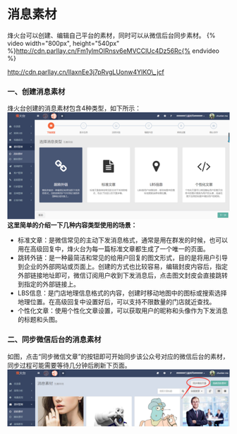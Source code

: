 # 消息素材

烽火台可以创建、编辑自己平台的素材，同时可以从微信后台同步素材。
{% video width="800px", height="540px" %}http://cdn.parllay.cn/Fm1ylmOIRnsv6eMVCClUc4Dz56Rc{% endvideo %}


http://cdn.parllay.cn/llaxnEe3j7pRvgLUonw4YIKO\_jcf

### 一、创建消息素材

烽火台创建的消息素材包含4种类型，如下所示：![](/assets/1516352914%281%29.png)**这里简单的介绍一下几种内容类型使用的场景：**

* 标准文章：是微信常见的主动下发消息格式，通常是用在群发的时候，也可以用在高级回复中，烽火台为每一篇标准文章都生成了一个唯一的页面。
* 跳转外链：是一种最简洁和常见的给用户回复的图文形式，目的是将用户引导到企业的外部网站或页面上。创建的方式也比较容易，编辑封皮内容后，指定外部链接地址即可，微信订阅用户收到下发消息后，点击图文封皮会直接跳转到指定的外部链接上。
* LBS信息：是门店地理信息格式的内容，创建时移动地图中的图标或搜索选择地理位置。在高级回复中设置好后，可以支持不限数量的门店就近查找。
* 个性化文章：使用个性化文章设置，可以获取用户的昵称和头像作为下发消息的标题和头图。

### 二、同步微信后台的消息素材

如图，点击“同步微信文章”的按钮即可开始同步该公众号对应的微信后台的素材，同步过程可能需要等待几分钟后刷新下页面。![](/assets/1516353863%281%29.png)

